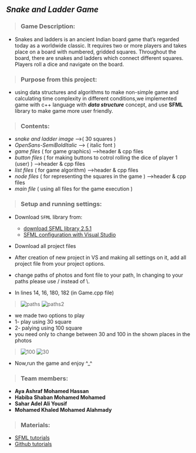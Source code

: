 ## *Snake and Ladder Game*
> ### Game Description:
   * Snakes and ladders is an ancient Indian board game that’s regarded today as a worldwide classic. It requires two or more players and takes place on a board            with numbered, gridded squares. Throughout the board, there are snakes and ladders which connect different squares. Players roll a dice and navigate on the board.
   
> ### Purpose from this project:
   * using data structures and algorithms to make non-simple game and calculating time complexity in different conditions,we implemented      game with c++ language        with **_data structure_** concept, and use **SFML** library to make game more user friendly. 
   
> ### Contents:
   * _snake and ladder image_ -->( 30 squares )
   * _OpenSans-SemiBoldItalic_ --> ( italic font ) 
   * _game files_   ( for game graphics)  -->header & cpp files
   * _button files_ ( for making buttons to cotrol rolling the dice of player 1 (user) )  -->header & cpp files
   * _list files_   ( for game algorithm)  -->header & cpp files
   * _node files_   ( for representing the squares in the game )  -->header & cpp files
   * _main file_    ( using all files for the game execution )
   
> ### Setup and running settings:
   * Download `SFML` library from:
        * [download SFML library 2.5.1](https://www.sfml-dev.org/download/sfml/2.5.1/)
        * [SFML configuration with Visual Studio](https://www.sfml-dev.org/tutorials/2.5/start-vc.php)
       
  * Download all project files 
  * After creation of new project in VS and making all settings on it, add all project file from your project options.
  * change paths of photos and font file to your path, In changing to your paths please use / instead of \\. 
  * In lines 14, 16, 180, 182 (in Game.cpp file)
  
  > ![paths](https://user-images.githubusercontent.com/104461730/166102854-4d9cbbaf-63a8-4d1d-b617-c8a27a9584b1.png) 
  > ![paths2](https://user-images.githubusercontent.com/104461730/166102863-56685325-5773-45ac-b845-331c344310c8.png)

  * we made two options to play
  *    1- play using 30 square
  *    2- palying using 100 square 
  * you need only to change between 30 and 100 in the shown places in the photos
  
  > ![100](https://user-images.githubusercontent.com/104461730/166103317-a73b34f5-6566-4b2a-824c-1a49b89b9091.png)
  > ![30](https://user-images.githubusercontent.com/104461730/166103318-411a7110-740c-4e1e-8cb3-c9479ddf12a4.png)

  
  * Now,run the game and enjoy  ^_^
> ### Team members:
   - **Aya Ashraf Mohamed Hassan** 
   - **Habiba Shaban Mohamed Mohamed**
   - **Sahar Adel Ali Yousif**
   - **Mohamed Khaled Mohamed Alahmady**
> ### Materials:
   *  [SFML tutorials](https://youtube.com/playlist?list=PL21OsoBLPpMOO6zyVlxZ4S4hwkY_SLRW9)
   *  [Github tutorials](https://youtube.com/playlist?list=PLDoPjvoNmBAw4eOj58MZPakHjaO3frVMF)
